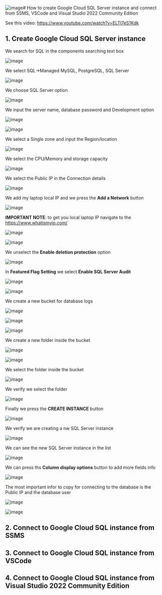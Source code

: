 ![image](https://github.com/luiscoco/GoogleCloud_Sample12-Create-a-SQL-Server-instance/assets/32194879/12ff2990-5fc3-43f1-868a-5d9889d16ab8)# How to create Google Cloud SQL Server instance and connect from SSMS, VSCode and Visual Studio 2022 Community Edition

See this video: https://www.youtube.com/watch?v=ELTI7eS1Kdk

## 1. Create Google Cloud SQL Server instance

We search for SQL in the components searching text box

![image](https://github.com/luiscoco/GoogleCloud_Sample12-Create-a-SQL-Server-instance/assets/32194879/79bf55c7-2e5f-442c-bb02-737c2f40fdf4)

We select SQL->Managed MySQL, PostgreSQL, SQL Server

![image](https://github.com/luiscoco/GoogleCloud_Sample12-Create-a-SQL-Server-instance/assets/32194879/69ce9231-9779-49fe-9d7d-a6372c306ea8)

We choose SQL Server option

![image](https://github.com/luiscoco/GoogleCloud_Sample12-Create-a-SQL-Server-instance/assets/32194879/3bf57378-9791-48f1-9256-7a7e62dfa75b)

We input the server name, database password and Development option

![image](https://github.com/luiscoco/GoogleCloud_Sample12-Create-a-SQL-Server-instance/assets/32194879/d5ecb9ae-ba5f-4db4-a56c-3ff1e189a6d1)

![image](https://github.com/luiscoco/GoogleCloud_Sample12-Create-a-SQL-Server-instance/assets/32194879/a1cbb7a0-e788-4867-8797-ea44a4121dd9)

We select a Single zone and input the Region/location

![image](https://github.com/luiscoco/GoogleCloud_Sample12-Create-a-SQL-Server-instance/assets/32194879/2480cb8b-6b60-4e54-b1ee-4df132c83b68)

We select the CPU/Memory and storage capacity

![image](https://github.com/luiscoco/GoogleCloud_Sample12-Create-a-SQL-Server-instance/assets/32194879/0152843b-d15d-42ad-9e17-8f9d6cfe050c)

We select the Public IP in the Connection details

![image](https://github.com/luiscoco/GoogleCloud_Sample12-Create-a-SQL-Server-instance/assets/32194879/2b01ea0e-20ff-4726-b8ec-65fec05ac293)

We add my laptop local IP and we press the **Add a Network** button

![image](https://github.com/luiscoco/GoogleCloud_Sample12-Create-a-SQL-Server-instance/assets/32194879/798b44e2-d445-4529-9d4f-7d437d3617c4)

**IMPORTANT NOTE**: to get you local laptop IP navigate to the https://www.whatismyip.com/

![image](https://github.com/luiscoco/GoogleCloud_Sample12-Create-a-SQL-Server-instance/assets/32194879/05067c8b-37e4-4bb3-b8cf-88d9fe055467)

![image](https://github.com/luiscoco/GoogleCloud_Sample12-Create-a-SQL-Server-instance/assets/32194879/987751e5-5631-4584-ab0a-b52bf42726c6)

We unselect the **Enable deletion protection** option

![image](https://github.com/luiscoco/GoogleCloud_Sample12-Create-a-SQL-Server-instance/assets/32194879/bae2d197-618d-48b6-a0b5-825a546a4ab8)

In **Featured Flag Setting** we select **Enable SQL Server Audit**

![image](https://github.com/luiscoco/GoogleCloud_Sample12-Create-a-SQL-Server-instance/assets/32194879/89571a0d-c2a4-476e-bec1-16d7b9358cc8)

![image](https://github.com/luiscoco/GoogleCloud_Sample12-Create-a-SQL-Server-instance/assets/32194879/9b6ae0fc-8a52-45d5-b1e8-5f73845e86e9)

We create a new bucket for database logs

![image](https://github.com/luiscoco/GoogleCloud_Sample12-Create-a-SQL-Server-instance/assets/32194879/775d7368-277a-4eb1-a2fa-589519d5e9a2)

![image](https://github.com/luiscoco/GoogleCloud_Sample12-Create-a-SQL-Server-instance/assets/32194879/3ac56b13-ee33-4c02-ad5b-6e9c696714e4)

![image](https://github.com/luiscoco/GoogleCloud_Sample12-Create-a-SQL-Server-instance/assets/32194879/b15e6a6c-fe0e-429c-b381-5ad0acfec123)

We create a new folder inside the bucket

![image](https://github.com/luiscoco/GoogleCloud_Sample12-Create-a-SQL-Server-instance/assets/32194879/b11f8c10-5eda-4c6f-b5c6-32c7e7a51021)

![image](https://github.com/luiscoco/GoogleCloud_Sample12-Create-a-SQL-Server-instance/assets/32194879/93ec0439-955a-478f-b8e0-14b1224992a5)

We select the folder inside the bucket

![image](https://github.com/luiscoco/GoogleCloud_Sample12-Create-a-SQL-Server-instance/assets/32194879/86d09063-2e03-4c43-8a11-afaec34e4ada)

We verify we select the folder

![image](https://github.com/luiscoco/GoogleCloud_Sample12-Create-a-SQL-Server-instance/assets/32194879/41715cbf-e548-4928-8c38-8c83e0eb1157)

Finally we press the **CREATE INSTANCE** button

![image](https://github.com/luiscoco/GoogleCloud_Sample12-Create-a-SQL-Server-instance/assets/32194879/3344a8ac-8397-4f32-bd6e-2c46af0b40af)

We verify we are creating a nw SQL Server instance

![image](https://github.com/luiscoco/GoogleCloud_Sample12-Create-a-SQL-Server-instance/assets/32194879/3fba46ef-3dfc-4975-8a31-632b5a326143)

We can see the new SQL Server instance in the list

![image](https://github.com/luiscoco/GoogleCloud_Sample12-Create-a-SQL-Server-instance/assets/32194879/52c79a80-2192-4fa7-8789-d5d1b0c99e12)

We can press ths **Column display options** button to add more fields info

![image](https://github.com/luiscoco/GoogleCloud_Sample12-Create-a-SQL-Server-instance/assets/32194879/0ad4cb7c-33f3-4272-b605-220bacf15d66)

The most important infor to copy for connecting to the database is the Public IP and the database user

![image](https://github.com/luiscoco/GoogleCloud_Sample12-Create-a-SQL-Server-instance/assets/32194879/c6a3dd11-c5b2-4df0-b377-aedba845617d)

![image](https://github.com/luiscoco/GoogleCloud_Sample12-Create-a-SQL-Server-instance/assets/32194879/8e10ed5f-981f-4d3c-978a-150b100d434a)



## 2. Connect to Google Cloud SQL instance from SSMS



## 3. Connect to Google Cloud SQL instance from VSCode



## 4. Connect to Google Cloud SQL instance from Visual Studio 2022 Community Edition




